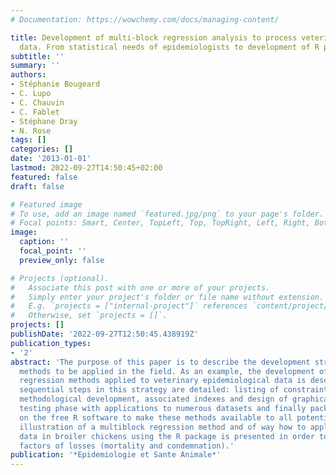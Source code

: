 ```yaml
---
# Documentation: https://wowchemy.com/docs/managing-content/

title: Development of multi-block regression analysis to process veterinary epidemiological
  data. From statistical needs of epidemiologists to development of R package
subtitle: ''
summary: ''
authors:
- Stéphanie Bougeard
- C. Lupo
- C. Chauvin
- C. Fablet
- Stéphane Dray
- N. Rose
tags: []
categories: []
date: '2013-01-01'
lastmod: 2022-09-27T14:50:45+02:00
featured: false
draft: false

# Featured image
# To use, add an image named `featured.jpg/png` to your page's folder.
# Focal points: Smart, Center, TopLeft, Top, TopRight, Left, Right, BottomLeft, Bottom, BottomRight.
image:
  caption: ''
  focal_point: ''
  preview_only: false

# Projects (optional).
#   Associate this post with one or more of your projects.
#   Simply enter your project's folder or file name without extension.
#   E.g. `projects = ["internal-project"]` references `content/project/deep-learning/index.md`.
#   Otherwise, set `projects = []`.
projects: []
publishDate: '2022-09-27T12:50:45.438919Z'
publication_types:
- '2'
abstract: 'The purpose of this paper is to describe the development strategy of statistical
  methods to be applied in the field. As an example, the development of multiblock
  regression methods applied to veterinary epidemiological data is described. The
  sequential steps in this strategy are detailed: listing of constraints to be considered,
  methodological development, associated indexes and design of graphical displays,
  testing phase with applications to numerous datasets and finally package development
  on the free R software to make these methods available to all potential users. An
  illustration of a multiblock regression method and of way how to apply it to epidemiological
  data in broiler chickens using the R package is presented in order to identify risk
  factors of losses (mortality and condemnation).'
publication: '*Epidemiologie et Sante Animale*'
---
```

